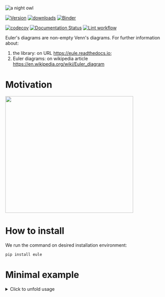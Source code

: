 ![a night owl](https://github.com/trouchet/eule/blob/main/images/eule_small.png?raw=true)

[![Version](https://img.shields.io/pypi/v/eule.svg)](https://pypi.python.org/pypi/eule)
[![downloads](https://img.shields.io/pypi/dm/eule)](https://pypi.org/project/eule/)
[![Binder](https://mybinder.org/badge_logo.svg)](https://mybinder.org/v2/gh/trouchet/eule/HEAD)

[![codecov](https://codecov.io/gh/trouchet/eule/branch/main/graph/badge.svg?token=PJMBaLIqar)](https://codecov.io/gh/trouchet/eule)
[![Documentation Status](https://readthedocs.org/projects/eule/badge/?version=latest)](https://eule.readthedocs.io/en/latest/?version=latest)
[![Lint workflow](https://github.com/trouchet/eule/actions/workflows/check-lint.yaml/badge.svg)](https://github.com/trouchet/eule/actions/workflows/check-lint.yaml)

Euler\'s diagrams are non-empty Venn\'s diagrams. For further information about:

1. the library: on URL <https://eule.readthedocs.io>;
2. Euler diagrams: on wikipedia article <https://en.wikipedia.org/wiki/Euler_diagram>

Motivation
================

<img src="https://github.com/trouchet/eule/blob/main/images/euler_venn.png?raw=true" width="400" height="364"/>

How to install
================

We run the command on desired installation environment:

``` {.bash}
pip install eule
```

Minimal example
================

<details>
    <summary>
    Click to unfold usage
    </summary>

We run command `python example.py` on the folder with file `example.py` and following content:

``` {.python}
#!/usr/bin/env python
from eule import euler, euler_keys, euler_boundaries, Euler

sets = {
    'a': [1, 2, 3],
    'b': [2, 3, 4],
    'c': [3, 4, 5],
    'd': [3, 5, 6]
}

euler_diagram = euler(sets)
euler_keys = euler_keys(sets)
euler_boundaries = euler_boundaries(sets)
euler_instance=Euler(sets)

# Euler dictionary:
# {('a', 'b'): [2], ('b', 'c'): [4], ('a', 'b', 'c', 'd'): [3], ('c', 'd'): [5], ('d', ): [6], ('a', ): [1]}
print(euler_diagram)
print(euler_instance.as_dict())

print('\n')

# Euler keys list:
# [('a', 'b'), ('b', 'c'), ('a', 'b', 'c', d'), ('c', 'd'), ('d', ), ('a', )]
print(euler_keys)
print(euler_instance.euler_keys())

print('\n')

# Euler boundaries dictionary:
# {
#   'a': ['b', 'c', 'd'],
#   'b': ['a', 'c', 'd'],
#   'c': ['a', 'b', 'd'],
#   'd': ['a', 'b', 'c']
# }
print(euler_boundaries)
print(euler_instance.euler_boundaries())

print('\n')

# Euler instance match:
# {'a'}
# {'a', 'b'}
# {'c', 'a', 'b'}

print(euler_instance.match({1,2,3}))
print(euler_instance.match({1,2,3,4}))
print(euler_instance.match({1,2,3,4,5}))

print('\n')

# Euler instance getitem dunder:
# [1, 2, 3]
# [1, 2, 3]
# [1, 2, 3, 4]
# [1, 2, 3, 4, 5]
print(euler_instance['a'])
print(euler_instance[('a', )])
print(euler_instance[('a', 'b', )])
print(euler_instance[('a', 'b', 'c',)])

print('\n')

# Euler instance remove_key:
# {('b', 'c'): [4], ('c', 'd'): [5], ('b', 'c', 'd'): [3], ('d',): [6], ('b',): [2]}
euler_instance.remove_key('a')
print(euler_instance.as_dict())
```

</details>
